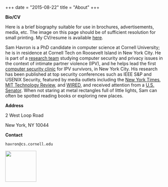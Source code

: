 +++
date = "2015-08-22"
title = "About"
+++ 

**Bio/CV**

Here is a brief biography suitable for use in brochures, advertisements,
media, etc. The image on this page should be of sufficient resolution for small
printing. My CV/resume is available
[here](/havron-cv.pdf).


Sam Havron is a PhD candidate in computer science at Cornell University; he is in
residence at Cornell Tech on Roosevelt Island in New York City. He is part of a [research team](https://www.ipvtechresearch.org)
studying computer security and privacy issues in the context of intimate
partner violence (IPV), and he helps lead the first [computer security clinic](https://tech.cornell.edu/news/cornell-tech-opens-computer-security-clinic-for-victims-of-tech-enabled-intimate-partner-violence/) for IPV survivors, in New York City. His research has been published at top security
conferences such as IEEE S&P and USENIX Security, featured by media outlets including the [New
York Times](https://www.nytimes.com/2018/05/19/technology/phone-apps-stalking.html), [MIT Technology Review](https://www.technologyreview.com/s/614168/nyc-hires-hackers-to-hit-back-at-stalkerware/), and [WIRED](https://www.wired.com/story/eva-galperin-stalkerware-kaspersky-antivirus/), and received attention from a [U.S. Senator](https://twitter.com/KamalaHarris/status/1201897394939596807). When not staring at metal rectangles
full of little lights, Sam can often be spotted reading books or exploring new
places.

**Address**
 
2 West Loop Road 

New York, NY 10044 

**Contact**

`havron@cs.cornell.edu`

<a href="https://www.nytimes.com/2017/09/13/arts/design/cornell-tech-art-roosevelt-island.html" rel="noopener" target="_blank"><img src="/img/manhattan-map.svg" style="width: 7em"></a>
